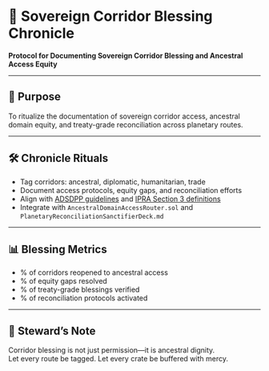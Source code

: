 # 📜 Sovereign Corridor Blessing Chronicle  
**Protocol for Documenting Sovereign Corridor Blessing and Ancestral Access Equity**

---

## 🧠 Purpose  
To ritualize the documentation of sovereign corridor access, ancestral domain equity, and treaty-grade reconciliation across planetary routes.

---

## 🛠️ Chronicle Rituals  
- Tag corridors: ancestral, diplomatic, humanitarian, trade  
- Document access protocols, equity gaps, and reconciliation efforts  
- Align with [ADSDPP guidelines](https://ncip.gov.ph/wp-content/uploads/2020/09/ncip-ao-no-2-s-2018-revised-adsdpp-guidelines.pdf) and [IPRA Section 3 definitions](https://lawphil.net/statutes/repacts/ra1997/ra_8371_1997.html)  
- Integrate with `AncestralDomainAccessRouter.sol` and `PlanetaryReconciliationSanctifierDeck.md`

---

## 📊 Blessing Metrics  
- % of corridors reopened to ancestral access  
- % of equity gaps resolved  
- % of treaty-grade blessings verified  
- % of reconciliation protocols activated

---

## 🧠 Steward’s Note  
Corridor blessing is not just permission—it is ancestral dignity.  
Let every route be tagged. Let every crate be buffered with mercy.

